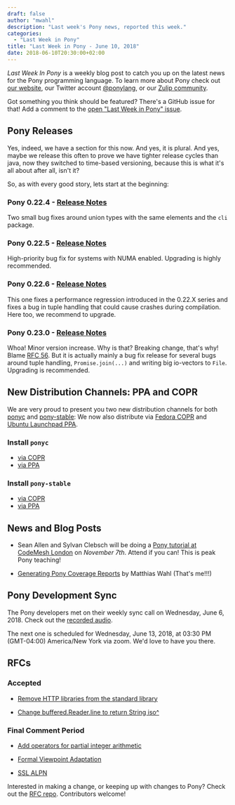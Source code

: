 ```yaml
---
draft: false
author: "mwahl"
description: "Last week's Pony news, reported this week."
categories:
  - "Last Week in Pony"
title: "Last Week in Pony - June 10, 2018"
date: 2018-06-10T20:30:00+02:00
---
```

_Last Week In Pony_ is a weekly blog post to catch you up on the latest news for the Pony programming language. To learn more about Pony check out [our website](https://ponylang.io), our Twitter account [@ponylang](https://twitter.com/ponylang), or our [Zulip community](https://ponylang.zulipchat.com).

Got something you think should be featured? There's a GitHub issue for that! Add a comment to the [open "Last Week in Pony" issue](https://github.com/ponylang/ponylang.github.io/issues?q=is%3Aissue+is%3Aopen+label%3Alast-week-in-pony).
<!-- more -->

## Pony Releases

Yes, indeed, we have a section for this now. And yes, it is plural. And yes, maybe we release this often to prove we have tighter release cycles than java, now they switched to time-based versioning, because this is what it's all about after all, isn't it?

So, as with every good story, lets start at the beginning:

### Pony 0.22.4 - [Release Notes](https://www.ponylang.io/blog/2018/06/0.22.4-released/)

Two small bug fixes around union types with the same elements and the `cli` package.

### Pony 0.22.5 - [Release Notes](https://www.ponylang.io/blog/2018/06/0.22.5-released/)

High-priority bug fix for systems with NUMA enabled. Upgrading is highly recommended.

### Pony 0.22.6 - [Release Notes](https://www.ponylang.io/blog/2018/06/0.22.6-released/)

This one fixes a performance regression introduced in the 0.22.X series and fixes a bug in tuple handling that could cause crashes during compilation. Here too, we recommend to upgrade.

### Pony 0.23.0 - [Release Notes](https://www.ponylang.io/blog/2018/06/0.23.0-released/)

Whoa! Minor version increase. Why is that? Breaking change, that's why! Blame [RFC 56](https://github.com/ponylang/rfcs/blob/main/text/0056-buffered-reader-line-iso.md). But it is actually mainly a bug fix release for several bugs around tuple handling, `Promise.join(...)` and writing big io-vectors to `File`. Upgrading is recommended.

## New Distribution Channels: PPA and COPR

We are very proud to present you two new distribution channels for both [ponyc](https://github.com/ponylang/ponyc) and [pony-stable](https://github.com/ponylang/pony-stable): We now also distribute via [Fedora COPR](https://copr.fedorainfracloud.org/coprs/ponylang/ponylang/) and [Ubuntu Launchpad PPA](https://launchpad.net/%7Eponylang/+archive/ubuntu/ponylang).

### Install `ponyc`

* [via COPR](https://github.com/ponylang/ponyc/#linux-using-an-rpm-package-via-copr)
* [via PPA](https://github.com/ponylang/ponyc/#ubuntu-linux-using-a-deb-package-via-launchpad-ppa)

### Install `pony-stable`

* [via COPR](https://github.com/ponylang/pony-stable#linux-using-an-rpm-package-via-copr)
* [via PPA](https://github.com/ponylang/pony-stable#ubuntu-linux-using-a-deb-package-via-launchpad-ppa)

## News and Blog Posts

* Sean Allen and Sylvan Clebsch will be doing a [Pony tutorial at CodeMesh London](https://codesync.global/conferences/code-mesh-2018/training) on *November 7th*. Attend if you can! This is peak Pony teaching!

* [Generating Pony Coverage Reports](https://blog.m7w3.de/pony-coverage.html) by Matthias Wahl (That's me!!!)

## Pony Development Sync

The Pony developers met on their weekly sync call on Wednesday, June 6, 2018. Check out the [recorded audio](https://sync-recordings.ponylang.io/r/2018_06_06.m4a).

The next one is scheduled for Wednesday, June 13, 2018, at 03:30 PM (GMT-04:00) America/New York via zoom. We'd love to have you there.

## RFCs

### Accepted

* [Remove HTTP libraries from the standard library](https://github.com/ponylang/rfcs/pull/117)

* [Change buffered.Reader.line to return String iso^](https://github.com/ponylang/rfcs/pull/126)

### Final Comment Period

* [Add operators for partial integer arithmetic](https://github.com/ponylang/rfcs/pull/125)

* [Formal Viewpoint Adaptation](https://github.com/ponylang/rfcs/pull/122)

* [SSL ALPN](https://github.com/ponylang/rfcs/pull/127)

Interested in making a change, or keeping up with changes to Pony? Check out the [RFC repo](https://github.com/ponylang/rfcs). Contributors welcome!
